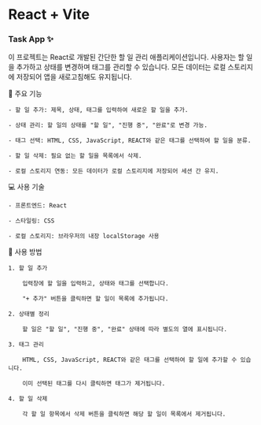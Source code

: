 # React + Vite

### Task App ✨

이 프로젝트는 React로 개발된 간단한 할 일 관리 애플리케이션입니다. 사용자는 할 일을 추가하고 상태를 변경하며 태그를 관리할 수 있습니다. 모든 데이터는 로컬 스토리지에 저장되어 앱을 새로고침해도 유지됩니다.

🌟 주요 기능

    - 할 일 추가: 제목, 상태, 태그를 입력하여 새로운 할 일을 추가.

    - 상태 관리: 할 일의 상태를 "할 일", "진행 중", "완료"로 변경 가능.

    - 태그 선택: HTML, CSS, JavaScript, REACT와 같은 태그를 선택하여 할 일을 분류.

    - 할 일 삭제: 필요 없는 할 일을 목록에서 삭제.

    - 로컬 스토리지 연동: 모든 데이터가 로컬 스토리지에 저장되어 세션 간 유지.

💻 사용 기술

    - 프론트엔드: React

    - 스타일링: CSS

    - 로컬 스토리지: 브라우저의 내장 localStorage 사용

📝 사용 방법

    1. 할 일 추가

        입력창에 할 일을 입력하고, 상태와 태그를 선택합니다.

        "+ 추가" 버튼을 클릭하면 할 일이 목록에 추가됩니다.

    2. 상태별 정리

        할 일은 "할 일", "진행 중", "완료" 상태에 따라 별도의 열에 표시됩니다.

    3. 태그 관리

        HTML, CSS, JavaScript, REACT와 같은 태그를 선택하여 할 일에 추가할 수 있습니다.

        이미 선택된 태그를 다시 클릭하면 태그가 제거됩니다.

    4. 할 일 삭제

        각 할 일 항목에서 삭제 버튼을 클릭하면 해당 할 일이 목록에서 제거됩니다.

